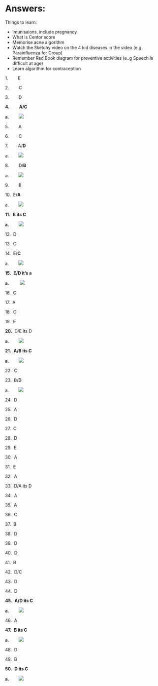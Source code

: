 # Answers:
Things to learn:
- Imunisaions, include pregnancy
- What is Centor score
- Memorise acne algorithm
- Watch the Sketchy video on the 4 kid diseases in the video (e.g. Parainfluenza for Croup)
- Remember Red Book diagram for preventive activities (e..g Speech is difficult at age)
- Learn algorithm for contraception


1.        E

2.        C

3.        D

**4.**        **A/C**

**a.**        **![](file:////Users/ahkamtest/Library/Group%20Containers/UBF8T346G9.Office/TemporaryItems/msohtmlclip/clip_image001.png)**

5.        A

6.        C

7.        A/**D**

a.        ![](file:////Users/ahkamtest/Library/Group%20Containers/UBF8T346G9.Office/TemporaryItems/msohtmlclip/clip_image002.png)

8.        D/**B**

a.        ![](file:////Users/ahkamtest/Library/Group%20Containers/UBF8T346G9.Office/TemporaryItems/msohtmlclip/clip_image003.png)

9.        B

10.  E/**A**

a.        ![](file:////Users/ahkamtest/Library/Group%20Containers/UBF8T346G9.Office/TemporaryItems/msohtmlclip/clip_image004.png)

**11.**  **B its C**

**a.**        **![](file:////Users/ahkamtest/Library/Group%20Containers/UBF8T346G9.Office/TemporaryItems/msohtmlclip/clip_image005.png)**

12.  D

13.  C

14.  E/**C**

a.        ![](file:////Users/ahkamtest/Library/Group%20Containers/UBF8T346G9.Office/TemporaryItems/msohtmlclip/clip_image006.png)

**15.**  **E/D it’s a**

**a.**         **![](file:////Users/ahkamtest/Library/Group%20Containers/UBF8T346G9.Office/TemporaryItems/msohtmlclip/clip_image007.png)**

16.  C

17.  A

18.  C

19.  E

**20.**  D/E its D

**a.**        **![](file:////Users/ahkamtest/Library/Group%20Containers/UBF8T346G9.Office/TemporaryItems/msohtmlclip/clip_image008.png)**

**21.**  **A/B its C**

**a.**        **![](file:////Users/ahkamtest/Library/Group%20Containers/UBF8T346G9.Office/TemporaryItems/msohtmlclip/clip_image009.png)**

22.  C

23.  B/**D**

a.        ![](file:////Users/ahkamtest/Library/Group%20Containers/UBF8T346G9.Office/TemporaryItems/msohtmlclip/clip_image010.png)

24.  D

25.  A

26.  D

27.  C

28.  D

29.  E

30.  A

31.  E

32.  A

33.  D/A its D

34.  A

35.  A

36.  C

37.  B

38.  D

39.  D

40.  D

41.  B

42.  D/C

43.  D

44.  D

**45.**  **A/D its C**

**a.**        **![](file:////Users/ahkamtest/Library/Group%20Containers/UBF8T346G9.Office/TemporaryItems/msohtmlclip/clip_image011.png)**

46.  A

**47.**  **B its C**

**a.**        **![](file:////Users/ahkamtest/Library/Group%20Containers/UBF8T346G9.Office/TemporaryItems/msohtmlclip/clip_image012.png)**

48.  D

49.  B

**50.**  **D its C**

**a.**        **![](file:////Users/ahkamtest/Library/Group%20Containers/UBF8T346G9.Office/TemporaryItems/msohtmlclip/clip_image013.png)**